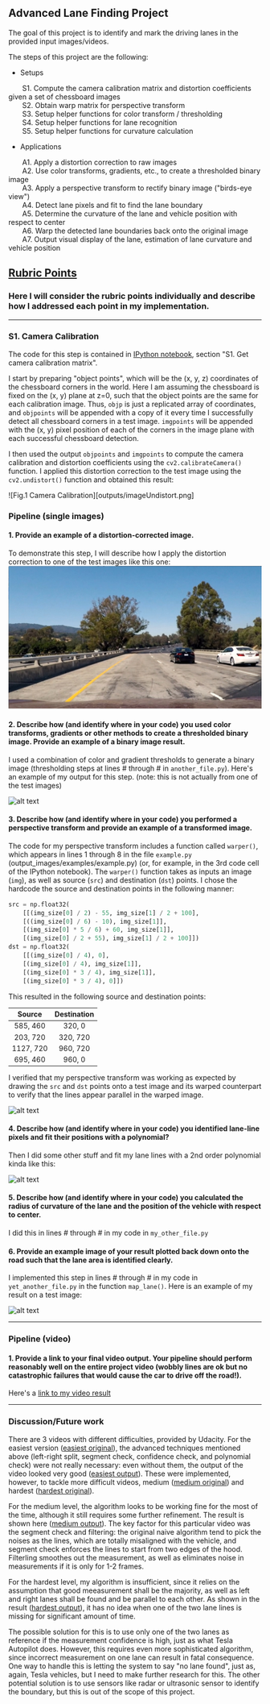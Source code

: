 ## Advanced Lane Finding Project

The goal of this project is to identify and mark the driving lanes in the provided input images/videos.  

The steps of this project are the following:

* Setups

&nbsp;&nbsp;&nbsp;&nbsp;&nbsp;&nbsp; S1.  Compute the camera calibration matrix and distortion coefficients given a set of chessboard images  
&nbsp;&nbsp;&nbsp;&nbsp;&nbsp;&nbsp; S2.  Obtain warp matrix for perspective transform  
&nbsp;&nbsp;&nbsp;&nbsp;&nbsp;&nbsp; S3.  Setup helper functions for color transform / thresholding  
&nbsp;&nbsp;&nbsp;&nbsp;&nbsp;&nbsp; S4.  Setup helper functions for lane recognition  
&nbsp;&nbsp;&nbsp;&nbsp;&nbsp;&nbsp; S5.  Setup helper functions for curvature calculation  

* Applications  

&nbsp;&nbsp;&nbsp;&nbsp;&nbsp;&nbsp; A1. Apply a distortion correction to raw images  
&nbsp;&nbsp;&nbsp;&nbsp;&nbsp;&nbsp; A2. Use color transforms, gradients, etc., to create a thresholded binary image  
&nbsp;&nbsp;&nbsp;&nbsp;&nbsp;&nbsp; A3. Apply a perspective transform to rectify binary image ("birds-eye view")  
&nbsp;&nbsp;&nbsp;&nbsp;&nbsp;&nbsp; A4. Detect lane pixels and fit to find the lane boundary  
&nbsp;&nbsp;&nbsp;&nbsp;&nbsp;&nbsp; A5. Determine the curvature of the lane and vehicle position with respect to center  
&nbsp;&nbsp;&nbsp;&nbsp;&nbsp;&nbsp; A6. Warp the detected lane boundaries back onto the original image  
&nbsp;&nbsp;&nbsp;&nbsp;&nbsp;&nbsp; A7. Output visual display of the lane, estimation of lane curvature and vehicle position

[//]: # (Image References)

[image1]: ./examples/undistort_output.png "Undistorted"
[image2]: ./test_images/test1.jpg "Road Transformed"
[image3]: ./examples/binary_combo_example.jpg "Binary Example"
[image4]: ./examples/warped_straight_lines.jpg "Warp Example"
[image5]: ./examples/color_fit_lines.jpg "Fit Visual"
[image6]: ./examples/example_output.jpg "Output"
[video1]: ./project_video.mp4 "Video"

## [Rubric Points](https://review.udacity.com/#!/rubrics/571/view)

### Here I will consider the rubric points individually and describe how I addressed each point in my implementation.  

---

### S1. Camera Calibration

The code for this step is contained in [IPython notebook](advLaneFind.ipynb), section "S1. Get camera calibration matrix".

I start by preparing "object points", which will be the (x, y, z) coordinates of the chessboard corners in the world. Here I am assuming the chessboard is fixed on the (x, y) plane at z=0, such that the object points are the same for each calibration image.  Thus, `objp` is just a replicated array of coordinates, and `objpoints` will be appended with a copy of it every time I successfully detect all chessboard corners in a test image.  `imgpoints` will be appended with the (x, y) pixel position of each of the corners in the image plane with each successful chessboard detection.  

I then used the output `objpoints` and `imgpoints` to compute the camera calibration and distortion coefficients using the `cv2.calibrateCamera()` function.  I applied this distortion correction to the test image using the `cv2.undistort()` function and obtained this result: 

![Fig.1 Camera Calibration][outputs/imageUndistort.png]

### Pipeline (single images)

#### 1. Provide an example of a distortion-corrected image.

To demonstrate this step, I will describe how I apply the distortion correction to one of the test images like this one:
![alt text][image2]

#### 2. Describe how (and identify where in your code) you used color transforms, gradients or other methods to create a thresholded binary image.  Provide an example of a binary image result.

I used a combination of color and gradient thresholds to generate a binary image (thresholding steps at lines # through # in `another_file.py`).  Here's an example of my output for this step.  (note: this is not actually from one of the test images)

![alt text][image3]

#### 3. Describe how (and identify where in your code) you performed a perspective transform and provide an example of a transformed image.

The code for my perspective transform includes a function called `warper()`, which appears in lines 1 through 8 in the file `example.py` (output_images/examples/example.py) (or, for example, in the 3rd code cell of the IPython notebook).  The `warper()` function takes as inputs an image (`img`), as well as source (`src`) and destination (`dst`) points.  I chose the hardcode the source and destination points in the following manner:

```python
src = np.float32(
    [[(img_size[0] / 2) - 55, img_size[1] / 2 + 100],
    [((img_size[0] / 6) - 10), img_size[1]],
    [(img_size[0] * 5 / 6) + 60, img_size[1]],
    [(img_size[0] / 2 + 55), img_size[1] / 2 + 100]])
dst = np.float32(
    [[(img_size[0] / 4), 0],
    [(img_size[0] / 4), img_size[1]],
    [(img_size[0] * 3 / 4), img_size[1]],
    [(img_size[0] * 3 / 4), 0]])
```

This resulted in the following source and destination points:

| Source        | Destination   | 
|:-------------:|:-------------:| 
| 585, 460      | 320, 0        | 
| 203, 720      | 320, 720      |
| 1127, 720     | 960, 720      |
| 695, 460      | 960, 0        |

I verified that my perspective transform was working as expected by drawing the `src` and `dst` points onto a test image and its warped counterpart to verify that the lines appear parallel in the warped image.

![alt text][image4]

#### 4. Describe how (and identify where in your code) you identified lane-line pixels and fit their positions with a polynomial?

Then I did some other stuff and fit my lane lines with a 2nd order polynomial kinda like this:

![alt text][image5]

#### 5. Describe how (and identify where in your code) you calculated the radius of curvature of the lane and the position of the vehicle with respect to center.

I did this in lines # through # in my code in `my_other_file.py`

#### 6. Provide an example image of your result plotted back down onto the road such that the lane area is identified clearly.

I implemented this step in lines # through # in my code in `yet_another_file.py` in the function `map_lane()`.  Here is an example of my result on a test image:

![alt text][image6]

---

### Pipeline (video)

#### 1. Provide a link to your final video output.  Your pipeline should perform reasonably well on the entire project video (wobbly lines are ok but no catastrophic failures that would cause the car to drive off the road!).

Here's a [link to my video result](./project_video.mp4)

---

### Discussion/Future work

There are 3 videos with different difficulties, provided by Udacity. For the easiest version ([easiest original](project_video.mp4)), the advanced techniques mentioned above (left-right split, segment check, confidence check, and polynomial check) were not really necessary: even without them, the output of the video looked very good ([easiest output](output_project_video.mp4)). These were implemented, however, to tackle more difficult videos, medium ([medium original](challenge_video.mp4)) and hardest ([hardest original](harder_challenge_video.mp4)).  

For the medium level, the algorithm looks to be working fine for the most of the time, although it still requires some further refinement. The result is shown here ([medium output](outputs/challenge_video.mp4)). The key factor for this particular video was the segment check and filtering: the original naive algorithm tend to pick the noises as the lines, which are totally misaligned with the vehicle, and segment check enforces the lines to start from two edges of the hood. Filterling smoothes out the measurement, as well as eliminates noise in measurements if it is only for 1-2 frames.  

For the hardest level, my algorithm is insufficient, since it relies on the assumption that good meeasurement shall be the majority, as well as left and right lanes shall be found and be parallel to each other. As shown in the result ([hardest output](outputs/harder_challenge_fideo.mp4)), it has no idea when one of the two lane lines is missing for significant amount of time.  

The possible solution for this is to use only one of the two lanes as reference if the measurement confidence is high, just as what Tesla Autopilot does. However, this requires even more sophisticated algorithm, since incorrect measurement on one lane can result in fatal consequence. One way to handle this is letting the system to say "no lane found", just as, again, Tesla vehicles, but I need to make further research for this. The other potential solution is to use sensors like radar or ultrasonic sensor to identify the boundary, but this is out of the scope of this project.
